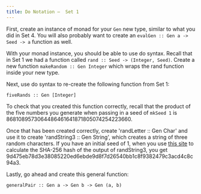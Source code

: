 ```yaml
---
title: Do Notation –  Set 1
---
```


First, create an instance of monad for your `Gen` new type, similar to what you did in Set 4.
You will also probably want to create an `evalGen :: Gen a -> Seed -> a` function as well.

With your monad instance, you should be able to use do syntax. Recall that in Set 1 we had
a function called `rand :: Seed -> (Integer, Seed)`. Create a new function 
`makeRandom :: Gen Integer` which wraps the rand function inside your new type.

Next, use do syntax to re-create the following function from Set 1:

    fiveRands :: Gen [Integer]

To check that you created this function correctly, recall that the product of the five numbers
you generate when passing in a seed of `mkSeed 1` is 8681089573064486461641871805074254223660.

Once that has been created correctly, create 'randLetter :: Gen Char' and use it to create
'randString3 :: Gen String', which creates a string of three random characters. If you have an initial seed of 1, when you use [this site](http://www.xorbin.com/tools/sha256-hash-calculator) to
calculate the SHA-256 hash of the output of randString3, you get
9d475eb78d3e38085220ed6ebde9d8f7d26540bb1c8f9382479c3acd4c8c94a3.

Lastly, go ahead and create this general function:

    generalPair :: Gen a -> Gen b -> Gen (a, b)
